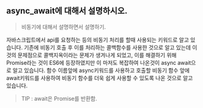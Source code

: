 ## async_await에 대해서 설명하시오.

> 비동기에 대해서 설명하면서 설명하기.

자바스크립트에서 api를 요청하는 등의 비동기 처리를 할때 사용되는 키워드로 알고 있습니다. 기존에 비동기 호출 후 이를 처리하는 콜백함수를 사용한 것으로 알고 있는데 이것의 문제점으로 콜백지옥이라는 문제가 생겨나게 되었고, 이를 해결하기 위해 Promise라는 것이 ES6에 등장하였지만 이 마저도 복잡하여 나온것이 async await으로 알고 있습니다. 함수 이름앞에 async키워드를 사용하고 호출할 비동기 함수 앞에 await키워드를 사용하여 비동기 함수를 더욱 쉽게 사용할 수 있도록 나온 것으로 알고 있습니다.

> TIP : await은 Promise를 반환함.